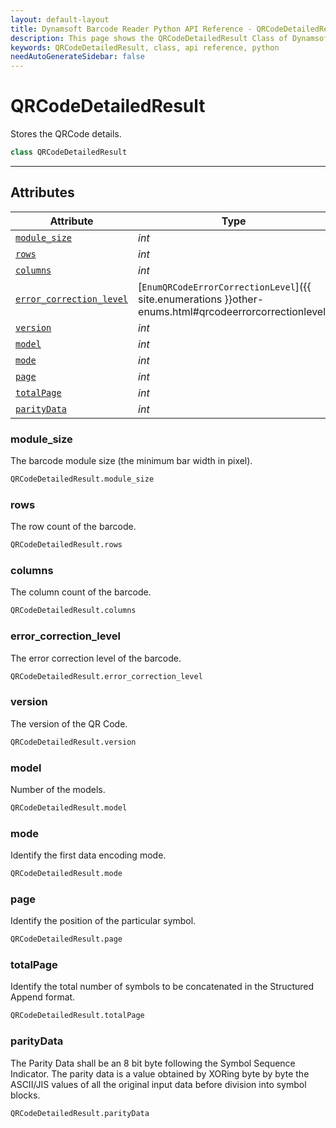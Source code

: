 ```yaml
---
layout: default-layout
title: Dynamsoft Barcode Reader Python API Reference - QRCodeDetailedResult Class
description: This page shows the QRCodeDetailedResult Class of Dynamsoft Barcode Reader for Python SDK.
keywords: QRCodeDetailedResult, class, api reference, python
needAutoGenerateSidebar: false
---
```



# QRCodeDetailedResult
Stores the QRCode details.  


```python
class QRCodeDetailedResult
```  
  
---
  

## Attributes
  
| Attribute | Type |
|---------- | ---- |
| [`module_size`](#module_size) | *int* |
| [`rows`](#rows) | *int* |
| [`columns`](#columns) | *int* |
| [`error_correction_level`](#error_correction_level) | [`EnumQRCodeErrorCorrectionLevel`]({{ site.enumerations }}other-enums.html#qrcodeerrorcorrectionlevel) |
| [`version`](#version) | *int* |
| [`model`](#model) | *int* |
| [`mode`](#mode) | *int* |
| [`page`](#page) | *int* |
| [`totalPage`](#totalpage) | *int* |
| [`parityData`](#paritydata) | *int* |


### module_size
The barcode module size (the minimum bar width in pixel).  

```python
QRCodeDetailedResult.module_size
```

### rows
The row count of the barcode.  

```python
QRCodeDetailedResult.rows
```

### columns
The column count of the barcode. 

```python
QRCodeDetailedResult.columns
```

### error_correction_level
The error correction level of the barcode.  

```python
QRCodeDetailedResult.error_correction_level
```

### version
The version of the QR Code.

```python
QRCodeDetailedResult.version
```

### model
Number of the models.

```python
QRCodeDetailedResult.model
```

### mode

Identify the first data encoding mode.

```python
QRCodeDetailedResult.mode
```

### page

Identify the position of the particular symbol.

```python
QRCodeDetailedResult.page
```

### totalPage

Identify the total number of symbols to be concatenated in the Structured Append format.

```python
QRCodeDetailedResult.totalPage
```

### parityData

The Parity Data shall be an 8 bit byte following the Symbol Sequence Indicator. The parity data is a value obtained by XORing byte by byte the ASCII/JIS values of all the original input data before division into symbol blocks.

```python
QRCodeDetailedResult.parityData
```
